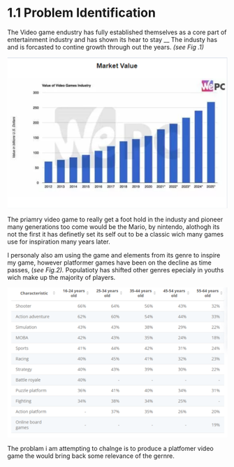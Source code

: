 # 1.1 Problem Identification

The Video game endustry has fully established themselves as a core part of entertainment industry and has shown its hear to stay __ The industy has and is forcasted to contine growth through out the years. _(see Fig .1)_

__![](<../.gitbook/assets/image (2).png>)__

The priamry video game to really get a foot hold in the industy and pioneer many generations too come would be the Mario, by nintendo, alothogh its not the first it has definetly set its self out to be a classic wich many games use for inspiration many years later.&#x20;

I personaly also am using the game and elements from its genre to inspire my game, however platformer games have been on the decline as time passes, (_see Fig.2)._ Populatioty has shifted other genres epecialy in youths wich make up the majority of players.

![](../.gitbook/assets/image.png)

The problam i am attempting to chalnge is to produce a platfomer video game the would bring back some relevance of the gernre.
